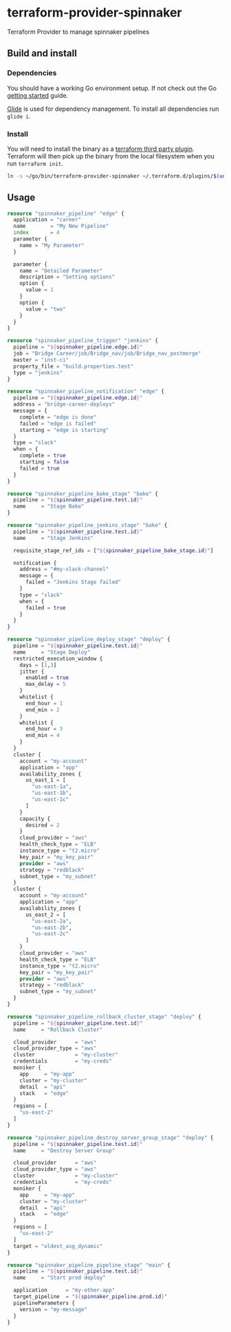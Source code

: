 # terraform-provider-spinnaker
Terraform Provider to manage spinnaker pipelines

## Build and install ##

### Dependencies ###

You should have a working Go environment setup.  If not check out the Go [getting started](http://golang.org/doc/install) guide.

[Glide](https://github.com/Masterminds/glide) is used for dependency management.  To install all dependencies run `glide i`.

### Install ###

You will need to install the binary as a [terraform third party plugin](https://www.terraform.io/docs/configuration/providers.html#third-party-plugins).  Terraform will then pick up the binary from the local filesystem when you run `terraform init`.

```sh
ln -s ~/go/bin/terraform-provider-spinnaker ~/.terraform.d/plugins/$(uname | tr '[:upper:]' '[:lower:]')_amd64/terraform-provider-spinnaker_v$(date +%Y.%m.%d)
```

## Usage ##

```terraform
resource "spinnaker_pipeline" "edge" {
  application = "career"
  name        = "My New Pipeline"
  index       = 4
  parameter {
    name = "My Parameter"
  }

  parameter {
    name = "Detailed Parameter"
	description = "Setting options"
	option {
	  value = 1
	}
	option {
	  value = "two"
	}
  }
}

resource "spinnaker_pipeline_trigger" "jenkins" {
  pipeline = "${spinnaker_pipeline.edge.id}"
  job = "Bridge Career/job/Bridge_nav/job/Bridge_nav_postmerge"
  master = "inst-ci"
  property_file = "build.properties.test"
  type = "jenkins"
}

resource "spinnaker_pipeline_notification" "edge" {
  pipeline = "${spinnaker_pipeline.edge.id}"
  address = "bridge-career-deploys"
  message = {
    complete = "edge is done"
    failed = "edge is failed"
    starting = "edge is starting"
  }
  type = "slack"
  when = {
    complete = true
    starting = false
    failed = true
  }
}

resource "spinnaker_pipeline_bake_stage" "bake" {
  pipeline = "${spinnaker_pipeline.test.id}"
  name     = "Stage Bake"
}

resource "spinnaker_pipeline_jenkins_stage" "bake" {
  pipeline = "${spinnaker_pipeline.test.id}"
  name     = "Stage Jenkins"

  requisite_stage_ref_ids = ["${spinnaker_pipeline_bake_stage.id}"]

  notification {
    address = "#my-slack-channel"
    message = {
      failed = "Jenkins Stage failed"
    }
    type = "slack"
    when = {
      failed = true
    }
  }
}

resource "spinnaker_pipeline_deploy_stage" "deploy" {
  pipeline = "${spinnaker_pipeline.test.id}"
  name     = "Stage Deploy"
  restricted_execution_window {
    days = [1,3]
    jitter {
      enabled = true
      max_delay = 5
    }
    whitelist {
      end_hour = 1
      end_min = 2
    }
    whitelist {
      end_hour = 3
      end_min = 4
    }
  }
  cluster {
    account = "my-account"
    application = "app"
    availability_zones {
      us_east_1 = [
        "us-east-1a",
        "us-east-1b",
        "us-east-1c"
      ]
    }
    capacity {
      desired = 2
    }
    cloud_provider = "aws"
    health_check_type = "ELB"
    instance_type = "t2.micro"
    key_pair = "my_key_pair"
    provider = "aws"
    strategy = "redblack"
    subnet_type = "my_subnet"
  }
  cluster {
    account = "my-account"
    application = "app"
    availability_zones {
      us_east_2 = [
        "us-east-2a",
        "us-east-2b",
        "us-east-2c"
      ]
    }
    cloud_provider = "aws"
    health_check_type = "ELB"
    instance_type = "t2.micro"
    key_pair = "my_key_pair"
    provider = "aws"
    strategy = "redblack"
    subnet_type = "my_subnet"
  }
}

resource "spinnaker_pipeline_rollback_cluster_stage" "deploy" {
  pipeline = "${spinnaker_pipeline.test.id}"
  name     = "Rollback Cluster"

  cloud_provider      = "aws"
  cloud_provider_type = "aws"
  cluster             = "my-cluster"
  credentials         = "my-creds"
  moniker {
    app     = "my-app"
    cluster = "my-cluster"
    detail  = "api"
    stack   = "edge"
  }
  regions = [
    "us-east-2"
  ]
}

resource "spinnaker_pipeline_destroy_server_group_stage" "deploy" {
  pipeline = "${spinnaker_pipeline.test.id}"
  name     = "Destroy Server Group"

  cloud_provider      = "aws"
  cloud_provider_type = "aws"
  cluster             = "my-cluster"
  credentials         = "my-creds"
  moniker {
    app     = "my-app"
    cluster = "my-cluster"
    detail  = "api"
    stack   = "edge"
  }
  regions = [
    "us-east-2"
  ]
  target = "oldest_asg_dynamic"
}

resource "spinnaker_pipeline_pipeline_stage" "main" {
  pipeline = "${spinnaker_pipeline.test.id}"
  name     = "Start prod deploy"

  application      = "my-other-app"
  target_pipeline  = "${spinnaker_pipeline.prod.id}"
  pipelineParameters {
    version = "my-message"
  }
}

```
